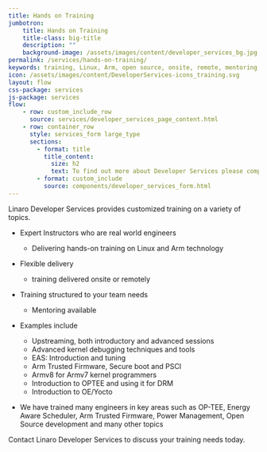```yaml
---
title: Hands on Training
jumbotron:
    title: Hands on Training
    title-class: big-title
    description: ""
    background-image: /assets/images/content/developer_services_bg.jpg
permalink: /services/hands-on-training/
keywords: training, Linux, Arm, open source, onsite, remote, mentoring, tailored to needs
icon: /assets/images/content/DeveloperServices-icons_training.svg
layout: flow
css-package: services
js-package: services
flow:
    - row: custom_include_row
      source: services/developer_services_page_content.html
    - row: container_row
      style: services_form large_type
      sections:
        - format: title
          title_content:
            size: h2
            text: To find out more about Developer Services please complete this form
        - format: custom_include
          source: components/developer_services_form.html
---
```

Linaro Developer Services provides customized training on a variety of topics.

- Expert Instructors who are real world engineers
  - Delivering hands-on training on Linux and Arm technology

- Flexible delivery
  - training delivered onsite or remotely

- Training structured to your team needs
  - Mentoring available

- Examples include
  - Upstreaming, both introductory and advanced sessions
  - Advanced kernel debugging techniques and tools
  - EAS: Introduction and tuning
  - Arm Trusted Firmware, Secure boot and PSCI
  - Armv8 for Armv7 kernel programmers
  - Introduction to OPTEE and using it for DRM
  - Introduction to OE/Yocto

- We have trained many engineers in key areas such as OP-TEE, Energy Aware Scheduler, Arm Trusted Firmware, Power Management, Open Source development and many other topics

Contact Linaro Developer Services to discuss your training needs today.
